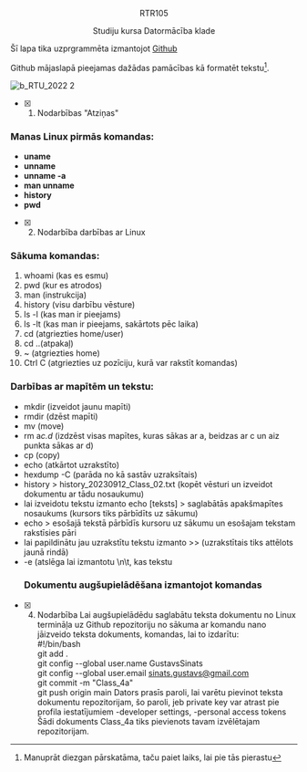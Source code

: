 <p align="center">
  RTR105

  <p align="center">
Studiju kursa Datormācība klade
<p align="center">

Šī lapa tika uzprgrammēta izmantojot [Github](https://github.com/)

Github mājaslapā pieejamas dažādas pamācības kā formatēt tekstu[^1].
[^1]: Manuprāt diezgan pārskatāma, taču paiet laiks, lai pie tās pierastu

![b_RTU_2022 2](https://github.com/GustavsSinats/RTR105/assets/144107004/b840a568-77c7-48d7-a51e-546dba7a23fd)


- [X] 1. Nodarbības "Atziņas"

### Manas Linux pirmās komandas:  
+ **uname**  
+ **unname**  
+ **unname -a**  
+ **man unname**  
+ **history**
+ **pwd**

- [X] 2. Nodarbība darbības ar Linux

### Sākuma komandas:
1. whoami (kas es esmu)  
2. pwd (kur es atrodos)  
3. man (instrukcija)  
4. history (visu darbību vēsture)  
5. ls -l (kas man ir pieejams)  
6. ls -lt (kas man ir pieejams, sakārtots pēc laika)  
7. cd (atgriezties home/user)  
8. cd ..(atpakaļ)  
9. ~ (atgriezties home)
10. Ctrl C (atgriezties uz pozīciju, kurā var rakstīt komandas)
### Darbības ar mapītēm un tekstu:
+ mkdir (izveidot jaunu mapīti)  
+ rmdir (dzēst mapīti)  
+ mv (move)  
+ rm a*c.d* (izdzēst visas mapītes, kuras sākas ar a, beidzas ar c un aiz punkta sākas ar d)
+ cp (copy) 
+ echo (atkārtot uzrakstīto)  
+ hexdump -C (parāda no kā sastāv uzraksītais)  
+ history > history_20230912_Class_02.txt (kopēt vēsturi un izveidot dokumentu ar tādu nosaukumu)
+ lai izveidotu tekstu izmanto echo [teksts] > saglabātās apakšmapītes nosaukums (kursors tiks pārbīdīts uz sākumu)
+ echo > esošajā tekstā pārbīdīs kursoru uz sākumu un esošajam tekstam rakstīsies pāri
+ lai papildinātu jau uzrakstītu tekstu izmanto >> (uzrakstītais tiks attēlots jaunā rindā)
+ -e (atslēga lai izmantotu \n\t, kas tekstu
  ### Dokumentu augšupielādēšana izmantojot komandas
- [X] 4. Nodarbība
Lai augšupielādēdu saglabātu teksta dokumentu no Linux termināļa uz Github repozitoriju no sākuma ar komandu nano jāizveido teksta dokuments, komandas, lai to izdarītu:  
#!/bin/bash  
git add .  
git config --global user.name GustavsSinats  
git config --global user.email sinats.gustavs@gmail.com  
git commit -m "Class_4a"  
git push origin main
Dators prasīs paroli, lai varētu pievinot teksta dokumentu repozitorijam, šo paroli, jeb private key var atrast pie profila iestatījumiem -developer settings, -personal access tokens
Šādi dokuments Class_4a tiks pievienots tavam izvēlētajam repozitorijam.
   
   

